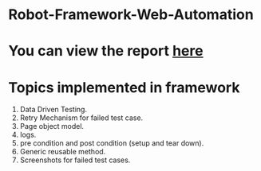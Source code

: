 # Robot-Framework-Web-Automation

# You can view the report [here](https://ragul-e.github.io/RobotFrameworkWebAutomation/)

# Topics implemented in framework

1. Data Driven Testing.
2. Retry Mechanism for failed test case.
3. Page object model.
4. logs.
5. pre condition and post condition (setup and tear down).
6. Generic reusable method.
7. Screenshots for failed test cases.
